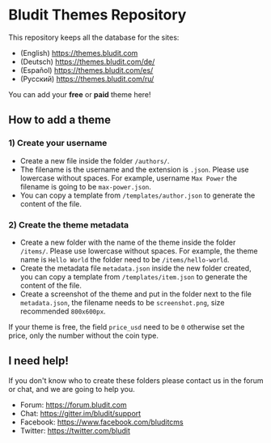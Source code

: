 # Bludit Themes Repository
This repository keeps all the database for the sites:
- (English) https://themes.bludit.com
- (Deutsch) https://themes.bludit.com/de/
- (Español) https://themes.bludit.com/es/
- (Русский) https://themes.bludit.com/ru/

You can add your **free** or **paid** theme here!

## How to add a theme
### 1) Create your username
- Create a new file inside the folder `/authors/`.
- The filename is the username and the extension is `.json`. Please use lowercase without spaces. For example, username `Max Power` the filename is going to be `max-power.json`.
- You can copy a template from `/templates/author.json` to generate the content of the file.

### 2) Create the theme metadata
- Create a new folder with the name of the theme inside the folder `/items/`. Please use lowercase without spaces. For example, the theme name is `Hello World` the folder need to be `/items/hello-world`.
- Create the metadata file `metadata.json` inside the new folder created, you can copy a template from `/templates/item.json` to generate the content of the file.
- Create a screenshot of the theme and put in the folder next to the file `metadata.json`, the filename needs to be `screenshot.png`, size recommended `800x600px`.

If your theme is free, the field `price_usd` need to be `0` otherwise set the price, only the number without the coin type.

## I need help!
If you don't know who to create these folders please contact us in the forum or chat, and we are going to help you.
- Forum: https://forum.bludit.com
- Chat: https://gitter.im/bludit/support
- Facebook: https://www.facebook.com/bluditcms
- Twitter: https://twitter.com/bludit
